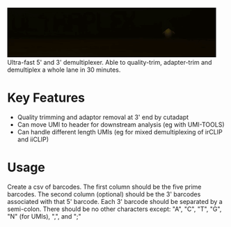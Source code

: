 ![Ultraplex Logo](gif_logo.gif)
Ultra-fast 5' and 3' demultiplexer. Able to quality-trim, adapter-trim and demultiplex a whole lane in 30 minutes.

# Key Features

* Quality trimming and adaptor removal at 3' end by cutadapt
* Can move UMI to header for downstream analysis (eg with UMI-TOOLS)
* Can handle different length UMIs (eg for mixed demultiplexing of irCLIP and iiCLIP)


# Usage
Create a csv of barcodes. The first column should be the five prime barcodes. The second column (optional) should be the 3' barcodes associated with that 5' barcode. Each 3' barcode should be separated by a semi-colon. There should be no other characters except: "A", "C", "T", "G", "N" (for UMIs), ",", and ";"


